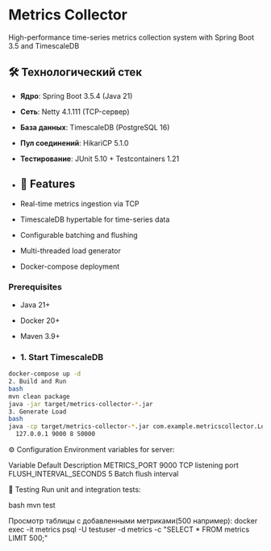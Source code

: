 # Metrics Collector
High-performance time-series metrics collection system with Spring Boot 3.5 and TimescaleDB
## 🛠 Технологический стек
- **Ядро**: Spring Boot 3.5.4 (Java 21)
- **Сеть**: Netty 4.1.111 (TCP-сервер)
- **База данных**: TimescaleDB (PostgreSQL 16)
- **Пул соединений**: HikariCP 5.1.0
- **Тестирование**: JUnit 5.10 + Testcontainers 1.21

- ## 📌 Features

- Real-time metrics ingestion via TCP
- TimescaleDB hypertable for time-series data
- Configurable batching and flushing
- Multi-threaded load generator
- Docker-compose deployment
### Prerequisites
- Java 21+
- Docker 20+
- Maven 3.9+

- ### 1. Start TimescaleDB
```bash
docker-compose up -d
2. Build and Run
bash
mvn clean package
java -jar target/metrics-collector-*.jar
3. Generate Load
bash
java -cp target/metrics-collector-*.jar com.example.metricscollector.LoadClient \
  127.0.0.1 9000 8 50000
```
⚙️ Configuration
Environment variables for server:

Variable	Default	Description
METRICS_PORT	9000	TCP listening port
FLUSH_INTERVAL_SECONDS	5	Batch flush interval



🧪 Testing
Run unit and integration tests:

bash
mvn test


Просмотр таблицы с добавленными метриками(500 например): 
docker exec -it metrics psql -U testuser -d metrics -c "SELECT * FROM metrics LIMIT 500;"
